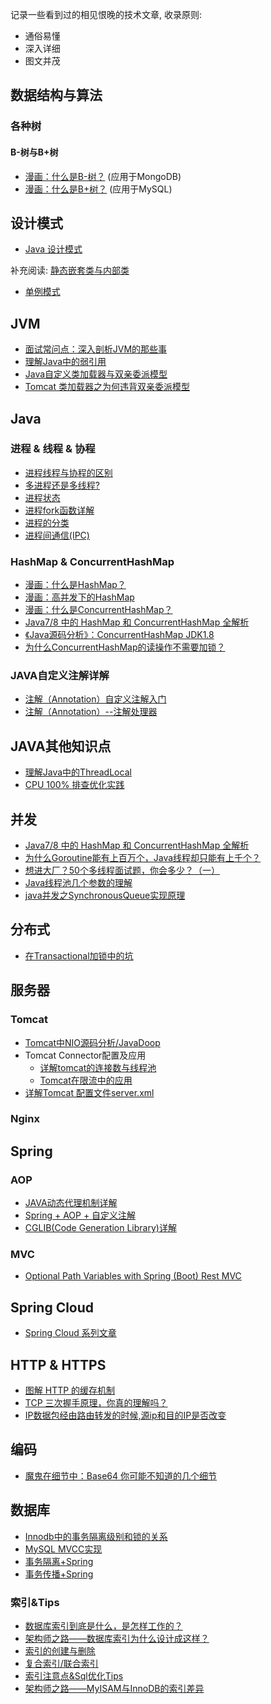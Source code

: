 记录一些看到过的相见恨晚的技术文章, 收录原则: 
- 通俗易懂
- 深入详细
- 图文并茂

## 数据结构与算法
### 各种树
#### B-树与B+树
+ [漫画：什么是B-树？](https://mp.weixin.qq.com/s?__biz=MzIxMjE5MTE1Nw==&mid=2653190965&idx=1&sn=53f78fa037386f85531832cd5322d2a0&chksm=8c9909efbbee80f90512f0c36356c31cc74c388c46388dc2317d43c8f8597298f233ca9c29e9&scene=21#wechat_redirect) (应用于MongoDB)
+ [漫画：什么是B+树？](https://mp.weixin.qq.com/s?__biz=MzIxMjE5MTE1Nw==&mid=2653191027&idx=1&sn=4ba22e3ec8bd149f69fc0aba72e4347e&chksm=8c9909a9bbee80bfa1d8497ff0525df130414c1731b5aa5287bf16ea1cf86c8d8e6f20782184&scene=21#wechat_redirect) (应用于MySQL)

## 设计模式

+ [Java 设计模式](https://www.javadoop.com/post/design-pattern#%E5%88%9B%E5%BB%BA%E5%9E%8B%E6%A8%A1%E5%BC%8F) 

补充阅读: [静态嵌套类与内部类](https://blog.csdn.net/a327369238/article/details/52780442)

+ [单例模式](https://mp.weixin.qq.com/s?__biz=MzIxMjE5MTE1Nw==&mid=2653192251&idx=2&sn=4acce2985ab4fcc908235891c9213628&chksm=8c99f2e1bbee7bf7f64132bb58d3023f79b3c11fe2043dcd29fe07f4ddb5b3c7d375252d8555&scene=21#wechat_redirect)

## JVM
+ [面试常问点：深入剖析JVM的那些事](https://mp.weixin.qq.com/s?__biz=MzI2OTQxMTM4OQ==&mid=2247486633&idx=1&sn=07336f531f3977522c457f237a08fe49&chksm=eae1f9fbdd9670ed3f87a1769f4461ca3959c6dc00e35b42a87de6cfa5392d4c2761687354d6#rd)
+ [理解Java中的弱引用](https://droidyue.com/blog/2014/10/12/understanding-weakreference-in-java/)
+ [Java自定义类加载器与双亲委派模型](https://www.cnblogs.com/wxd0108/p/6681618.html)
+ [Tomcat 类加载器之为何违背双亲委派模型](https://blog.csdn.net/qq_38182963/article/details/78660779)



## Java

### 进程 & 线程 & 协程
+ [进程线程与协程的区别](https://github.com/xiatianhappy666/fantastic-blogs/blob/master/doc/ProcessAndThread/DefinitionAndDiff.md)
+ [多进程还是多线程?](https://yq.aliyun.com/articles/500587)
+ [进程状态](http://www.cnblogs.com/zxf98/p/5716296.html)
+ [进程fork函数详解](https://www.bilibili.com/video/av32769980/)
+ [进程的分类](https://blog.csdn.net/zjwson/article/details/53321488)
+ [进程间通信(IPC)](https://www.cnblogs.com/CheeseZH/p/5264465.html)


### HashMap & ConcurrentHashMap
+ [漫画：什么是HashMap？](https://mp.weixin.qq.com/s?__biz=MzIxMjE5MTE1Nw==&mid=2653191907&idx=1&sn=876860c5a9a6710ead5dd8de37403ffc&chksm=8c990c39bbee852f71c9dfc587fd70d10b0eab1cca17123c0a68bf1e16d46d71717712b91509&scene=21#wechat_redirect)
+ [漫画：高并发下的HashMap](https://mp.weixin.qq.com/s?__biz=MzIxMjE5MTE1Nw==&mid=2653192000&idx=1&sn=118cee6d1c67e7b8e4f762af3e61643e&chksm=8c990d9abbee848c739aeaf25893ae4382eca90642f65fc9b8eb76d58d6e7adebe65da03f80d&scene=21#wechat_redirect)
+ [漫画：什么是ConcurrentHashMap？](https://mp.weixin.qq.com/s?__biz=MzIxMjE5MTE1Nw==&mid=2653192083&idx=1&sn=5c4becd5724dd72ad489b9ed466329f5&chksm=8c990d49bbee845f69345e4121888ec967df27988bc66afd984a25331d2f6464a61dc0335a54&scene=21#wechat_redirect)
+ [Java7/8 中的 HashMap 和 ConcurrentHashMap 全解析](https://www.javadoop.com/post/hashmap)
+ [《Java源码分析》：ConcurrentHashMap JDK1.8](https://blog.csdn.net/u010412719/article/details/52145145)
+ [为什么ConcurrentHashMap的读操作不需要加锁？](https://www.jianshu.com/p/fbf6d586f43a)


### JAVA自定义注解详解
+ [注解（Annotation）自定义注解入门](http://www.cnblogs.com/peida/archive/2013/04/24/3036689.html)
+ [注解（Annotation）--注解处理器](https://www.cnblogs.com/peida/archive/2013/04/26/3038503.html)


## JAVA其他知识点
+ [理解Java中的ThreadLocal](https://droidyue.com/blog/2016/03/13/learning-threadlocal-in-java/)
+ [CPU 100% 排查优化实践](https://github.com/xiatianhappy666/fantastic-blogs/blob/master/doc/ProcessAndThread/CPUtroubleShooting.md)


## 并发
+ [Java7/8 中的 HashMap 和 ConcurrentHashMap 全解析](https://www.javadoop.com/post/hashmap)
+ [为什么Goroutine能有上百万个，Java线程却只能有上千个？](https://mp.weixin.qq.com/s/v-Q5aOnYVj7l-kMQopkPLA)
+ [想进大厂？50个多线程面试题，你会多少？（一）](https://segmentfault.com/a/1190000013813740#articleHeader21)  
+ [Java线程池几个参数的理解](https://blog.csdn.net/yinkai1205/article/details/47667971)  
+ [java并发之SynchronousQueue实现原理](https://blog.csdn.net/yanyan19880509/article/details/52562039)

## 分布式
+ [在Transactional加锁中的坑](https://blog.52itstyle.com/archives/2952/)

## 服务器

### Tomcat
+ [Tomcat中NIO源码分析/JavaDoop](https://www.javadoop.com/post/tomcat-nio)
+ Tomcat Connector配置及应用
	* [详解tomcat的连接数与线程池](https://www.cnblogs.com/kismetv/p/7806063.html#t23)
	* [Tomcat在限流中的应用](https://blog.52itstyle.com/archives/2982/)
+ [详解Tomcat 配置文件server.xml](http://www.cnblogs.com/kismetv/p/7228274.html#title2-2)

### Nginx


## Spring

### AOP
+ [JAVA动态代理机制详解](http://www.cnblogs.com/xiaoluo501395377/p/3383130.html)
+ [Spring + AOP + 自定义注解](https://blog.csdn.net/qq_27093465/article/details/78800100)
+ [CGLIB(Code Generation Library)详解](https://blog.csdn.net/danchu/article/details/70238002)  
### MVC
+ [Optional Path Variables with Spring (Boot) Rest MVC](https://www.n-k.de/2016/05/optional-path-variables-with-spring-boot-rest-mvc.html)

## Spring Cloud
+ [Spring Cloud 系列文章](http://www.ityouknow.com/spring-cloud.html)

## HTTP & HTTPS
+ [图解 HTTP 的缓存机制](https://mp.weixin.qq.com/s/nh8mLtCne04UIsfj42SJew)
+ [TCP 三次握手原理，你真的理解吗？](https://mp.weixin.qq.com/s/yH3PzGEFopbpA-jw4MythQ)
+ [IP数据包经由路由转发的时候,源ip和目的IP是否改变](http://blog.51cto.com/jettcai/1835200)

## 编码
+ [魔鬼在细节中：Base64 你可能不知道的几个细节](https://liudanking.com/sitelog/%E9%AD%94%E9%AC%BC%E5%9C%A8%E7%BB%86%E8%8A%82%E4%B8%AD%EF%BC%9Abase64-%E4%BD%A0%E5%8F%AF%E8%83%BD%E4%B8%8D%E7%9F%A5%E9%81%93%E7%9A%84%E5%87%A0%E4%B8%AA%E7%BB%86%E8%8A%82/?hmsr=toutiao.io&utm_medium=toutiao.io&utm_source=toutiao.io)

## 数据库
+ [Innodb中的事务隔离级别和锁的关系](https://tech.meituan.com/innodb_lock.html)
+ [MySQL MVCC实现](http://www.sysdb.cn/index.php/2017/07/04/mysql-mvcc/#more-33)
+ [事务隔离+Spring](https://blog.csdn.net/soonfly/article/details/70305585)
+ [事务传播+Spring](https://blog.csdn.net/soonfly/article/details/70305683)

### 索引&Tips
+ [数据库索引到底是什么，是怎样工作的？](https://blog.csdn.net/weiliangliang111/article/details/51333169)
+ [架构师之路——数据库索引为什么设计成这样？](https://mp.weixin.qq.com/s/YMbRJwyjutGMD1KpI_fS0A)
+ [索引的创建与删除](https://github.com/xiatianhappy666/fantastic-blogs/blob/master/doc/DataBase/IndexCRUD.md)
+ [复合索引/联合索引](https://github.com/xiatianhappy666/fantastic-blogs/blob/master/doc/DataBase/CompositeIndex.md)
+ [索引注意点&Sql优化Tips](https://github.com/xiatianhappy666/fantastic-blogs/blob/master/doc/DataBase/IndexRules.md)
+ [架构师之路——MyISAM与InnoDB的索引差异](https://mp.weixin.qq.com/s/FUXPXKfKyjxAvMUFHZm9UQ)